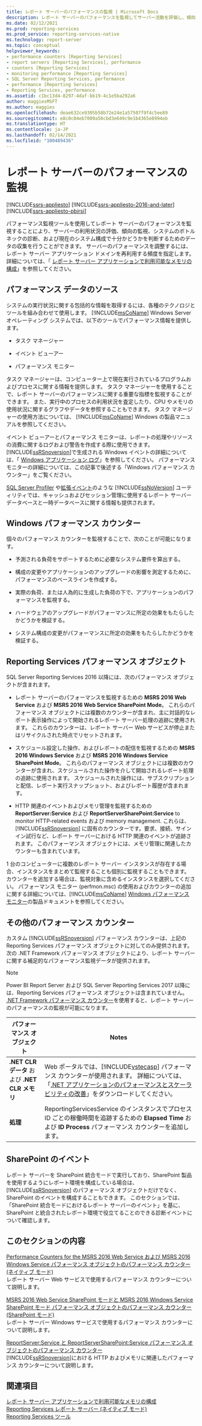 ```yaml
---
title: レポート サーバーのパフォーマンスの監視 | Microsoft Docs
description: レポート サーバーのパフォーマンスを監視してサーバー活動を評価し、傾向を観察し、ボトルネックを診断し、システム構成に関するデータを収集する方法について説明します。
ms.date: 02/12/2021
ms.prod: reporting-services
ms.prod_service: reporting-services-native
ms.technology: report-server
ms.topic: conceptual
helpviewer_keywords:
- performance counters [Reporting Services]
- report servers [Reporting Services], performance
- counters [Reporting Services]
- monitoring performance [Reporting Services]
- SQL Server Reporting Services, performance
- performance [Reporting Services]
- Reporting Services, performance
ms.assetid: c1bc13d4-8297-4daf-bb19-4c1e5ba292a6
author: maggiesMSFT
ms.author: maggies
ms.openlocfilehash: deae632ce9305b58b72e24e1a57507f9f4c5ee89
ms.sourcegitcommit: e8c0c04eb7009a50cbd3e649c9e1b4365e8994eb
ms.translationtype: HT
ms.contentlocale: ja-JP
ms.lasthandoff: 02/14/2021
ms.locfileid: "100489436"
---
```

# <a name="monitoring-report-server-performance"></a>レポート サーバーのパフォーマンスの監視

[!INCLUDE[ssrs-appliesto](../../includes/ssrs-appliesto.md)] [!INCLUDE[ssrs-appliesto-2016-and-later](../../includes/ssrs-appliesto-2016-and-later.md)] [!INCLUDE[ssrs-appliesto-pbirsi](../../includes/ssrs-appliesto-pbirs.md)]

  パフォーマンス監視ツールを使用してレポート サーバーのパフォーマンスを監視することにより、サーバーの利用状況の評価、傾向の監視、システムのボトルネックの診断、および現在のシステム構成で十分かどうかを判断するためのデータの収集を行うことができます。 サーバーのパフォーマンスを調整するには、レポート サーバー アプリケーション ドメインを再利用する頻度を指定します。 詳細については、「 [レポート サーバー アプリケーションで利用可能なメモリの構成](../../reporting-services/report-server/configure-available-memory-for-report-server-applications.md)」を参照してください。  
  
## <a name="sources-of-performance-data"></a>パフォーマンス データのソース  
 システムの実行状況に関する包括的な情報を取得するには、各種のテクノロジとツールを組み合わせて使用します。 [!INCLUDE[msCoName](../../includes/msconame-md.md)] Windows Server オペレーティング システムでは、以下のツールでパフォーマンス情報を提供します。  
  
-   タスク マネージャー  
  
-   イベント ビューアー  
  
-   パフォーマンス モニター  
  
 タスク マネージャーは、コンピューター上で現在実行されているプログラムおよびプロセスに関する情報を提供します。 タスク マネージャーを使用することで、レポート サーバーのパフォーマンスに関する重要な指標を監視することができます。 また、実行中のプロセスの利用状況を査定したり、CPU やメモリの使用状況に関するグラフやデータを参照することもできます。 タスク マネージャーの使用方法については、 [!INCLUDE[msCoName](../../includes/msconame-md.md)] Windows の製品マニュアルを参照してください。  
  
 イベント ビューアーとパフォーマンス モニターは、レポートの処理やリソースの消費に関するログおよび警告を作成する際に使用できます。 [!INCLUDE[ssRSnoversion](../../includes/ssrsnoversion-md.md)]で生成される Windows イベントの詳細については、「 [Windows アプリケーション ログ](../../reporting-services/report-server/windows-application-log.md)」を参照してください。 パフォーマンス モニターの詳細については、この記事で後述する「Windows パフォーマンス カウンター」をご覧ください。  
  
 [SQL Server Profiler](../../tools/sql-server-profiler/sql-server-profiler.md) や[拡張イベント](../../relational-databases/extended-events/extended-events.md)のような [!INCLUDE[ssNoVersion](../../includes/ssnoversion-md.md)] ユーティリティでは、キャッシュおよびセッション管理に使用するレポート サーバー データベースと一時データベースに関する情報も提供されます。  
  
## <a name="windows-performance-counters"></a>Windows パフォーマンス カウンター  
 個々のパフォーマンス カウンターを監視することで、次のことが可能になります。  
  
-   予測される負荷をサポートするために必要なシステム要件を算出する。  
  
-   構成の変更やアプリケーションのアップグレードの影響を測定するために、パフォーマンスのベースラインを作成する。  
  
-   実際の負荷、または人為的に生成した負荷の下で、アプリケーションのパフォーマンスを監視する。  
  
-   ハードウェアのアップグレードがパフォーマンスに所定の効果をもたらしたかどうかを検証する。  
  
-   システム構成の変更がパフォーマンスに所定の効果をもたらしたかどうかを検証する。  

  
## <a name="reporting-services-performance-objects"></a>Reporting Services パフォーマンス オブジェクト  
SQL Server Reporting Services 2016 以降には、次のパフォーマンス オブジェクトが含まれます。  
  
-   レポート サーバーのパフォーマンスを監視するための **MSRS 2016 Web Service** および **MSRS 2016 Web Service SharePoint Mode**。 これらのパフォーマンス オブジェクトには複数のカウンターが含まれ、主に対話的なレポート表示操作によって開始されるレポート サーバー処理の追跡に使用されます。 これらのカウンターは、レポート サーバー Web サービスが停止またはリサイクルされた時点でリセットされます。  
  
-   スケジュール設定した操作、およびレポートの配信を監視するための **MSRS 2016 Windows Service** および **MSRS 2016 Windows Service SharePoint Mode**。 これらのパフォーマンス オブジェクトには複数のカウンターが含まれ、スケジュールされた操作を介して開始されるレポート処理の追跡に使用されます。 スケジュールされた操作には、サブスクリプションと配信、レポート実行スナップショット、およびレポート履歴が含まれます。  
  
-   HTTP 関連のイベントおよびメモリ管理を監視するための **ReportServer:Service** および **ReportServerSharePoint:Service** to monitor HTTP-related events および memory management. これらは、[!INCLUDE[ssRSnoversion](../../includes/ssrsnoversion-md.md)] に固有のカウンターです。要求、接続、サインイン試行など、レポート サーバーにおける HTTP 関連のイベントが追跡されます。 このパフォーマンス オブジェクトには、メモリ管理に関連したカウンターも含まれています。  
  
 1 台のコンピューターに複数のレポート サーバー インスタンスが存在する場合、インスタンスをまとめて監視することも個別に監視することもできます。 カウンターを追加する場合は、監視対象に含めるインスタンスを選択してください。 パフォーマンス モニター (perfmon.msc) の使用およびカウンターの追加に関する詳細については、[!INCLUDE[msCoName](../../includes/msconame-md.md)] [Windows パフォーマンス モニター](https://docs.microsoft.com/previous-versions/windows/it-pro/windows-server-2008-R2-and-2008/cc749249(v=ws.11))の製品ドキュメントを参照してください。  
  
## <a name="other-performance-counters"></a>その他のパフォーマンス カウンター  
 カスタム [!INCLUDE[ssRSnoversion](../../includes/ssrsnoversion-md.md)] パフォーマンス カウンターは、上記の Reporting Services パフォーマンス オブジェクトに対してのみ提供されます。 次の .NET Framework パフォーマンス オブジェクトにより、レポート サーバーに関する補足的なパフォーマンス監視データが提供されます。
 
 > [!NOTE]
 > Power BI Report Server および SQL Server Reporting Services 2017 以降には、Reporting Services パフォーマンス オブジェクトは含まれていません。 [.NET Framework パフォーマンス カウンター](https://docs.microsoft.com/dotnet/framework/debug-trace-profile/performance-counters)を使用すると、レポート サーバーのパフォーマンスの監視が可能になります。 
 
|パフォーマンス オブジェクト|Notes|  
|------------------------|-----------|  
|**.NET CLR データ** および **.NET CLR メモリ**|Web ポータルでは、[!INCLUDE[vstecasp](../../includes/vstecasp-md.md)] パフォーマンス カウンターが使用されます。 詳細については、「[.NET アプリケーションのパフォーマンスとスケーラビリティの改善](https://www.microsoft.com/download/details.aspx?id=11711)」をダウンロードしてください。|  
|**処理**|ReportingServicesService のインスタンスでプロセス ID ごとの稼働時間を追跡するための **Elapsed Time** および **ID Process** パフォーマンス カウンターを追加します。|  
  
## <a name="sharepoint-events"></a>SharePoint のイベント  
 レポート サーバーを SharePoint 統合モードで実行しており、SharePoint 製品を使用するようにレポート環境を構成している場合は、 [!INCLUDE[ssRSnoversion](../../includes/ssrsnoversion-md.md)] のパフォーマンス オブジェクトだけでなく、SharePoint のイベントを構成することもできます。 このセクションでは、「SharePoint 統合モードにおけるレポート サーバーのイベント」を基に、SharePoint と統合されたレポート環境で役立てることのできる診断イベントについて確認します。  
  
## <a name="in-this-section"></a>このセクションの内容  
 [Performance Counters for the MSRS 2016 Web Service および MSRS 2016 Windows Service パフォーマンス オブジェクトのパフォーマンス カウンター &#40;ネイティブ モード&#41;](../../reporting-services/report-server/performance-counters-msrs-2011-web-service-performance-objects.md)  
 レポート サーバー Web サービスで使用するパフォーマンス カウンターについて説明します。  
  
 [MSRS 2016 Web Service SharePoint モードと MSRS 2016 Windows Service SharePoint モード パフォーマンス オブジェクトのパフォーマンス カウンター &#40;SharePoint モード&#41;](../../reporting-services/report-server/performance-counters-msrs-2011-sharepoint-mode-performance-objects.md)  
 レポート サーバー Windows サービスで使用するパフォーマンス カウンターについて説明します。  
  
 [ReportServer:Service と ReportServerSharePoint:Service パフォーマンス オブジェクトのパフォーマンス カウンター](../../reporting-services/report-server/performance-counters-reportserver-service-performance-objects.md)  
 [!INCLUDE[ssRSnoversion](../../includes/ssrsnoversion-md.md)]における HTTP およびメモリに関連したパフォーマンス カウンターについて説明します。  
  
## <a name="see-also"></a>関連項目  
 [レポート サーバー アプリケーションで利用可能なメモリの構成](../../reporting-services/report-server/configure-available-memory-for-report-server-applications.md)   
 [Reporting Services レポート サーバー (ネイティブ モード)](../../reporting-services/report-server/reporting-services-report-server-native-mode.md)   
 [Reporting Services ツール](../../reporting-services/tools/reporting-services-tools.md)  
  
